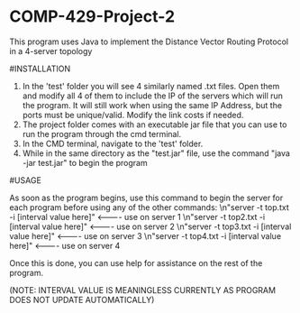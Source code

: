 # COMP-429-Project-2
This program uses Java to implement the Distance Vector Routing Protocol in a 4-server topology

#INSTALLATION

1) In the 'test' folder you will see 4 similarly named .txt files. Open them and modify all 4 of them to include the IP of the servers which will run the program.
   It will still work when using the same IP Address, but the ports must be unique/valid.
   Modify the link costs if needed.
2) The project folder comes with an executable jar file that you can use to run the program through the cmd terminal.
3) In the CMD terminal, navigate to the 'test' folder.
4) While in the same directory as the "test.jar" file, use the command "java -jar test.jar" to begin the program
  
#USAGE

As soon as the program begins, use this command to begin the server for each program before using any of the other commands:
  \n"server -t top.txt -i [interval value here]"    <---- use on server 1
  \n"server -t top2.txt -i [interval value here]"    <---- use on server 2
  \n"server -t top3.txt -i [interval value here]"    <---- use on server 3
  \n"server -t top4.txt -i [interval value here]"    <---- use on server 4
  
  Once this is done, you can use help for assistance on the rest of the program.
  
  
  (NOTE: INTERVAL VALUE IS MEANINGLESS CURRENTLY AS PROGRAM DOES NOT UPDATE AUTOMATICALLY)
